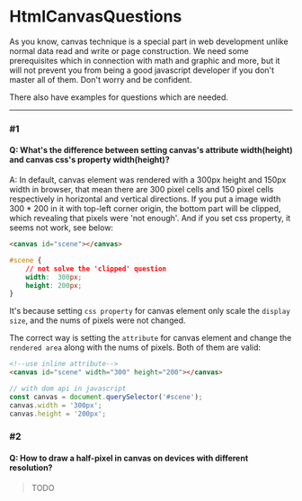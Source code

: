 # HtmlCanvasQuestions
As you know, canvas technique is a special part in web development unlike 
normal data read and write or page construction. We need some prerequisites which
in connection with math and graphic and more, but it will not prevent you from being
a good javascript developer if you don't master all of them. Don't worry and be confident.

There also have examples for questions which are needed.

---

### #1
#### Q: What's the difference between setting canvas's attribute width(height) and canvas css's property width(height)?
A: In default, canvas element was rendered with a 300px height and 150px width in browser, that mean there are 300 pixel cells
and 150 pixel cells respectively in horizontal and vertical directions. If you put a image width 300 * 200 in it with 
top-left corner origin, the bottom part will be clipped, which revealing that pixels were 'not enough'. And if you set css property,
it seems not work, see below:
```html
<canvas id="scene"></canvas>
```
```css
#scene {
    // not solve the 'clipped' question
    width:  300px;
    height: 200px;
}
```
It's because setting `css property` for canvas element only scale the `display size`, and the nums of pixels were not changed.

The correct way is setting the `attribute` for canvas element and change the `rendered area` along with the nums of pixels.
Both of them are valid:
```html
<!--use inline attribute-->
<canvas id="scene" width="300" height="200"></canvas>
```
```js
// with dom api in javascript
const canvas = document.querySelector('#scene');
canvas.width = '300px';
canvas.height = '200px';
```

### #2 
#### Q: How to draw a half-pixel in canvas on devices with different resolution?
> TODO 
